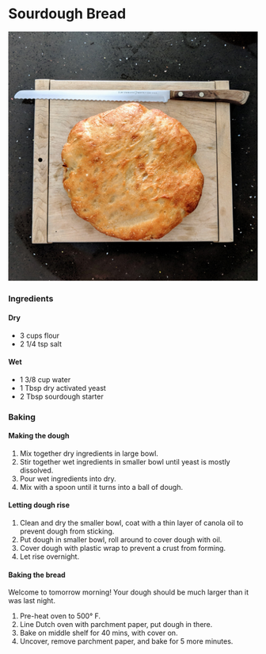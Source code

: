 # Sourdough Bread

![Baked Sourdough Boule](sourdough-bread.jpg)

### Ingredients

#### Dry
- 3 cups flour
- 2 1/4 tsp salt

#### Wet
- 1 3/8 cup water
- 1 Tbsp dry activated yeast
- 2 Tbsp sourdough starter

### Baking

#### Making the dough
1. Mix together dry ingredients in large bowl.
2. Stir together wet ingredients in smaller bowl until yeast is mostly dissolved.
3. Pour wet ingredients into dry.
4. Mix with a spoon until it turns into a ball of dough.

#### Letting dough rise
1. Clean and dry the smaller bowl, coat with a thin layer of canola oil to prevent dough from sticking.
2. Put dough in smaller bowl, roll around to cover dough with oil.
3. Cover dough with plastic wrap to prevent a crust from forming.
4. Let rise overnight.

#### Baking the bread
Welcome to tomorrow morning! Your dough should be much larger than it was last night.
1. Pre-heat oven to 500° F.
2. Line Dutch oven with parchment paper, put dough in there.
3. Bake on middle shelf for 40 mins, with cover on.
4. Uncover, remove parchment paper, and bake for 5 more minutes.
